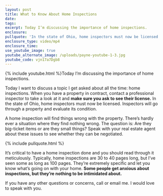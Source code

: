 ```yaml
---
layout: post
title: What to Know About Home Inspections
date:
tags:
excerpt: Today I’m discussing the importance of home inspections.
enclosure:
pullquote: 'In the state of Ohio, home inspectors must now be licensed.'
enclosure_type: video/mp4
enclosure_time:
use_youtube_image: true
youtube_alternate_image: /uploads/payne-youtube-1-3.jpg
youtube_code: vjn17a7Dgb8
---
```


{% include youtube.html %}Today I’m discussing the importance of home inspections.

Today I want to discuss a topic I get asked about all the time: home inspections. When you have a property in contract, contact a professional inspector to take a look at it and **make sure you ask to see their license.** In the state of Ohio, home inspectors must now be licensed. Inspectors will go through a property and evaluate its condition.&nbsp;

A home inspection will find things wrong with the property. There’s hardly ever a situation where they find nothing wrong. The question is: Are they big-ticket items or are they small things? Speak with your real estate agent about these issues to see whether they can be negotiated.&nbsp;

{% include pullquote.html %}

It’s critical to have a home inspection done and you should read through it meticulously. Typically, home inspections are 30 to 40 pages long, but I’ve seen some as long as 100 pages. They’re extremely specific and let you know what’s going on with your home. **Some people get anxious about inspections, but they’re nothing to be intimidated about.&nbsp;**

If you have any other questions or concerns, call or email me. I would love to speak with you.